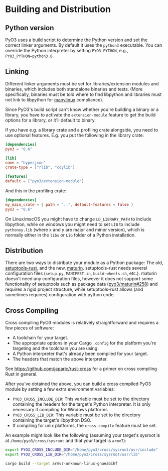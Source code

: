 # Building and Distribution

## Python version

PyO3 uses a build script to determine the Python version and set the correct linker arguments. By default it uses the `python3` executable. You can override the Python interpreter by setting `PYO3_PYTHON`, e.g., `PYO3_PYTHON=python3.6`.

## Linking

Different linker arguments must be set for libraries/extension modules and binaries, which includes both standalone binaries and tests. (More specifically, binaries must be told where to find libpython and libraries must not link to libpython for [manylinux](https://www.python.org/dev/peps/pep-0513/) compliance).

Since PyO3's build script can't know whether you're building a binary or a library, you have to activate the `extension-module` feature to get the build options for a library, or it'll default to binary.

If you have e.g. a library crate and a profiling crate alongside, you need to use optional features. E.g. you put the following in the library crate:

```toml
[dependencies]
pyo3 = "0.6"

[lib]
name = "hyperjson"
crate-type = ["rlib", "cdylib"]

[features]
default = ["pyo3/extension-module"]
```

And this in the profiling crate:

```toml
[dependencies]
my_main_crate = { path = "..", default-features = false }
pyo3 = "0.6"
```

On Linux/macOS you might have to change `LD_LIBRARY_PATH` to include libpython, while on windows you might need to set `LIB` to include `pythonxy.lib` (where x and y are major and minor version), which is normally either in the `libs` or `Lib` folder of a Python installation.

## Distribution

There are two ways to distribute your module as a Python package: The old, [setuptools-rust](https://github.com/PyO3/setuptools-rust), and the new, [maturin](https://github.com/pyo3/maturin). setuptools-rust needs several configuration files (`setup.py`, `MANIFEST.in`, `build-wheels.sh`, etc.). maturin doesn't need any configuration files, however it does not support some functionality of setuptools such as package data ([pyo3/maturin#258](https://github.com/PyO3/maturin/issues/258)) and requires a rigid project structure, while setuptools-rust allows (and sometimes requires) configuration with python code.

## Cross Compiling

Cross compiling PyO3 modules is relatively straightforward and requires a few pieces of software:

* A toolchain for your target.
* The appropriate options in your Cargo `.config` for the platform you're targeting and the toolchain you are using.
* A Python interpreter that's already been compiled for your target.
* The headers that match the above interpreter.

See https://github.com/japaric/rust-cross for a primer on cross compiling Rust in general.

After you've obtained the above, you can build a cross compiled PyO3 module by setting a few extra environment variables:

* `PYO3_CROSS_INCLUDE_DIR`: This variable must be set to the directory containing the headers for the target's Python interpreter. It is only necessary if compiling for Windows platforms
* `PYO3_CROSS_LIB_DIR`: This variable must be set to the directory containing the target's libpython DSO.
* If compiling for unix platforms, the `cross-compile` feature must be set.

An example might look like the following (assuming your target's sysroot is at `/home/pyo3/cross/sysroot` and that your target is `armv7`):

```sh
export PYO3_CROSS_INCLUDE_DIR="/home/pyo3/cross/sysroot/usr/include"
export PYO3_CROSS_LIB_DIR="/home/pyo3/cross/sysroot/usr/lib"

cargo build --target armv7-unknown-linux-gnueabihf
```
